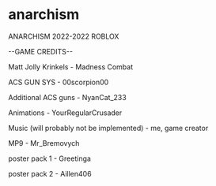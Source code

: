 # anarchism

ANARCHISM 2022-2022 ROBLOX


--GAME CREDITS--

Matt Jolly Krinkels - Madness Combat

ACS GUN SYS - 00scorpion00

Additional ACS guns - NyanCat_233

Animations - YourRegularCrusader

Music (will probably not be implemented) - me, game creator

MP9 - Mr_Bremovych

poster pack 1 - Greetinga

poster pack 2 - Aillen406
